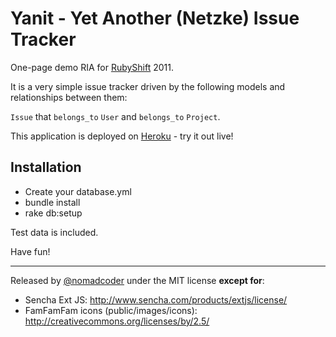 # Yanit - Yet Another (Netzke) Issue Tracker

One-page demo RIA for [RubyShift](http://rubyshift.org/) 2011.

It is a very simple issue tracker driven by the following models and relationships between them:

`Issue` that `belongs_to` `User` and `belongs_to` `Project`.

This application is deployed on [Heroku](http://yanit.heroku.com) - try it out live!

## Installation

* Create your database.yml
* bundle install
* rake db:setup

Test data is included.

Have fun!

---
Released by [@nomadcoder](http://twitter.com/nomadcoder) under the MIT license **except for**:

* Sencha Ext JS: http://www.sencha.com/products/extjs/license/
* FamFamFam icons (public/images/icons): http://creativecommons.org/licenses/by/2.5/
